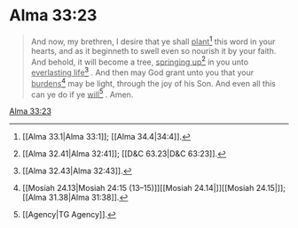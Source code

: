 # Alma 33:23

> And now, my brethren, I desire that ye shall <u>plant</u>[^a] this word in your hearts, and as it beginneth to swell even so nourish it by your faith. And behold, it will become a tree, <u>springing up</u>[^b] in you unto <u>everlasting life</u>[^c] . And then may God grant unto you that your <u>burdens</u>[^d] may be light, through the joy of his Son. And even all this can ye do if ye <u>will</u>[^e] . Amen.

[Alma 33:23](https://www.churchofjesuschrist.org/study/scriptures/bofm/alma/33?lang=eng&id=p23#p23)


[^a]: [[Alma 33.1|Alma 33:1]]; [[Alma 34.4|34:4]].  
[^b]: [[Alma 32.41|Alma 32:41]]; [[D&C 63.23|D&C 63:23]].  
[^c]: [[Alma 32.43|Alma 32:43]].  
[^d]: [[Mosiah 24.13|Mosiah 24:15 (13–15)]][[Mosiah 24.14|]][[Mosiah 24.15|]]; [[Alma 31.38|Alma 31:38]].  
[^e]: [[Agency|TG Agency]].  
